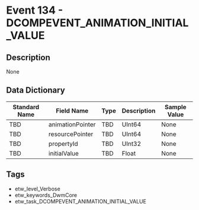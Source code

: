 # Event 134 - DCOMPEVENT_ANIMATION_INITIAL_VALUE

## Description
None

## Data Dictionary
|Standard Name|Field Name|Type|Description|Sample Value|
|---|---|---|---|---|
|TBD|animationPointer|TBD|UInt64|None|None|
|TBD|resourcePointer|TBD|UInt64|None|None|
|TBD|propertyId|TBD|UInt32|None|None|
|TBD|initialValue|TBD|Float|None|None|

## Tags
* etw_level_Verbose
* etw_keywords_DwmCore
* etw_task_DCOMPEVENT_ANIMATION_INITIAL_VALUE